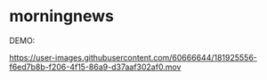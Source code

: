 # morningnews

DEMO: 


https://user-images.githubusercontent.com/60666644/181925556-f6ed7b8b-f206-4f15-86a9-d37aaf302af0.mov





